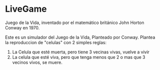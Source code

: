 # LiveGame
Juego de la Vida, inventado por el matemático británico John Horton Conway en 1970.

Este es un simulador del Juego de la Vida, Planteado por Conway.
Plantea la reproduccion de "celulas" con 2 simples reglas:
  1. La Celula que esté muerta, pero tiene 3 vecinas vivas, vuelve a vivir
  2. La celula que esté viva, pero que tenga menos que 2 o mas que 3 vecinos vivos, se muere.
  
